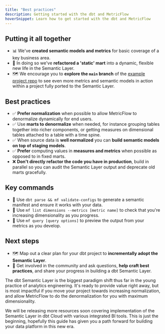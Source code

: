 ```yaml
---
title: "Best practices"
description: Getting started with the dbt and MetricFlow
hoverSnippet: Learn how to get started with the dbt and MetricFlow
---
```


## Putting it all together

- 📊 We've **created semantic models and metrics** for basic coverage of a key business area.
- 🔁 In doing so we've **refactored a 'static' mart** into a dynamic, flexible new life in the Semantic Layer.
- 🗺️ We encourage you to **explore the `main` branch** of the [example project repo](https://github.com/dbt-labs/jaffle-sl-template) to see even more metrics and semantic models in action within a project fully ported to the Semantic Layer.

## Best practices

- ✅ **Prefer normalization** when possible to allow MetricFlow to denormalize dynamically for end users.
- ✅ Use **marts to denormalize** when needed, for instance grouping tables together into richer components, or getting measures on dimensional tables attached to a table with a time spine.
- ✅ When source data is **well normalized** you can **build semantic models on top of staging models**.
- ✅ **Prefer** computing values in **measures and metrics** when possible as opposed to in fixed marts.
- ❌ **Don't directly refactor the code you have in production**, build in parallel so you can audit the Semantic Layer output and deprecate old marts gracefully.

## Key commands

- 🔑 Use `dbt parse && mf validate-configs` to generate a semantic manifest and ensure it works with your data.
- 🔑 Use `mf list dimensions --metrics [metric name]` to check that you're increasing dimensionality as you progress.
- 🔑 Use `mf query [query options]` to preview the output from your metrics as you develop.

## Next steps

- 🗺️ Map out a clear plan for your dbt project to **incrementally adopt the Semantic Layer**.
- 🤗 Get involved in the community and ask questions, **help craft best practices**, and share your progress in building a dbt Semantic Layer.

The dbt Semantic Layer is the biggest paradigm shift thus far in the young practice of analytics engineering. It's ready to provide value right away, but is most impactful if you move your project towards increasing normalization, and allow MetricFlow to do the denormalization for you with maximum dimensionality.

We will be releasing more resources soon covering implementation of the Semantic Layer in dbt Cloud with various integrated BI tools. This is just the beginning, hopefully this guide has given you a path forward for building your data platform in this new era.
